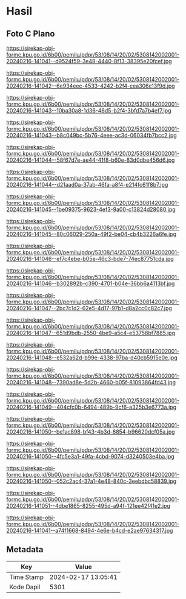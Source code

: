 # Hasil

## Foto C Plano

https://sirekap-obj-formc.kpu.go.id/6b00/pemilu/pdpr/53/08/14/20/02/5308142002001-20240216-141041--d9524f59-3e48-4440-8f13-38395e20fcef.jpg

https://sirekap-obj-formc.kpu.go.id/6b00/pemilu/pdpr/53/08/14/20/02/5308142002001-20240216-141042--6e934eec-4533-4242-b2f4-cea306c13f9d.jpg

https://sirekap-obj-formc.kpu.go.id/6b00/pemilu/pdpr/53/08/14/20/02/5308142002001-20240216-141043--10ba30a8-1d36-46d5-b2f4-3bfd7a7b4ef7.jpg

https://sirekap-obj-formc.kpu.go.id/6b00/pemilu/pdpr/53/08/14/20/02/5308142002001-20240216-141043--b8c049bc-5b76-4eee-ac3d-06034fb7bcc2.jpg

https://sirekap-obj-formc.kpu.go.id/6b00/pemilu/pdpr/53/08/14/20/02/5308142002001-20240216-141044--58f67d7e-ae44-41f8-b60e-83d0dbe456d6.jpg

https://sirekap-obj-formc.kpu.go.id/6b00/pemilu/pdpr/53/08/14/20/02/5308142002001-20240216-141044--d21aad0a-37ab-46fa-a8f4-e214fc61f8b7.jpg

https://sirekap-obj-formc.kpu.go.id/6b00/pemilu/pdpr/53/08/14/20/02/5308142002001-20240216-141045--1be09375-9623-4ef3-9a00-c13824d28080.jpg

https://sirekap-obj-formc.kpu.go.id/6b00/pemilu/pdpr/53/08/14/20/02/5308142002001-20240216-141045--80c06029-250a-49f2-be04-cb4b3226a6fe.jpg

https://sirekap-obj-formc.kpu.go.id/6b00/pemilu/pdpr/53/08/14/20/02/5308142002001-20240216-141046--ef7c4ebe-b05e-46c3-bde7-74ec87751cda.jpg

https://sirekap-obj-formc.kpu.go.id/6b00/pemilu/pdpr/53/08/14/20/02/5308142002001-20240216-141046--b302892b-c390-4701-b04e-36bb6a4113bf.jpg

https://sirekap-obj-formc.kpu.go.id/6b00/pemilu/pdpr/53/08/14/20/02/5308142002001-20240216-141047--2bc7c1d2-62e5-4d17-97b1-d8a2cc0c82c7.jpg

https://sirekap-obj-formc.kpu.go.id/6b00/pemilu/pdpr/53/08/14/20/02/5308142002001-20240216-141047--651d9bdb-2550-4be9-a5c4-e53758bf7885.jpg

https://sirekap-obj-formc.kpu.go.id/6b00/pemilu/pdpr/53/08/14/20/02/5308142002001-20240216-141048--e532a62d-b99e-4338-97ba-d40cb5915e0e.jpg

https://sirekap-obj-formc.kpu.go.id/6b00/pemilu/pdpr/53/08/14/20/02/5308142002001-20240216-141048--7390ad8e-5d2b-4660-b05f-81093864fd43.jpg

https://sirekap-obj-formc.kpu.go.id/6b00/pemilu/pdpr/53/08/14/20/02/5308142002001-20240216-141049--404cfc0b-6494-489b-9cf6-a325b3e6773a.jpg

https://sirekap-obj-formc.kpu.go.id/6b00/pemilu/pdpr/53/08/14/20/02/5308142002001-20240216-141050--be1ac898-bf43-4b3d-8854-b96620dcf05a.jpg

https://sirekap-obj-formc.kpu.go.id/6b00/pemilu/pdpr/53/08/14/20/02/5308142002001-20240216-141050--4fc5e3a1-49fa-4cbd-9074-d3240503e4ba.jpg

https://sirekap-obj-formc.kpu.go.id/6b00/pemilu/pdpr/53/08/14/20/02/5308142002001-20240216-141050--052c2ac4-37a1-4e48-840c-3eebdbc58839.jpg

https://sirekap-obj-formc.kpu.go.id/6b00/pemilu/pdpr/53/08/14/20/02/5308142002001-20240216-141051--4dbe1865-8255-495d-a94f-121ee42f41e2.jpg

https://sirekap-obj-formc.kpu.go.id/6b00/pemilu/pdpr/53/08/14/20/02/5308142002001-20240216-141041--a74f1668-8494-4e6e-b4cd-e2ae97634317.jpg


## Metadata

| Key        | Value               |
| ---------- | ------------------- |
| Time Stamp | 2024-02-17 13:05:41 |
| Kode Dapil | 5301                |



